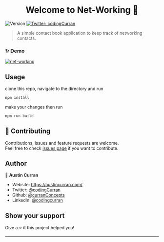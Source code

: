 <h1 align="center">Welcome to Net-Working 👋</h1>
<p>
  <img alt="Version" src="https://img.shields.io/badge/version-1.0-blue.svg?cacheSeconds=2592000" />
  <a href="https://twitter.com/codingCurran" target="_blank">
    <img alt="Twitter: codingCurran" src="https://img.shields.io/twitter/follow/codingCurran.svg?style=social" />
  </a>
</p>

> A simple contact book application to keep track of networking contacts.

### ✨ Demo

<a target="_blank" href="#">
            <img src="https://s11.gifyu.com/images/S4EVz.gif" alt="net-working"/>
</a>

## Usage

clone this repo, navigate to the directory and run
```sh
npm install  
```
make your changes then run
```sh
npm run build
``` 

## 🤝 Contributing

Contributions, issues and feature requests are welcome.<br />
Feel free to check [issues page](https://github.com/curranConcepts/book-catalog-rest-api/issues) if you want to contribute.<br />

## Author

👤 **Austin Curran**

* Website: 	https://austincurran.com/
* Twitter: [@codingCurran](https://twitter.com/codingCurran)
* Github: [@curranConcepts](https://github.com/curranConcepts)
* LinkedIn: [@codingcurran](https://linkedin.com/in/codingcurran)

## Show your support

Give a ⭐️ if this project helped you!

***
